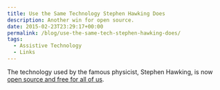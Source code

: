 ```yaml
---
title: Use the Same Technology Stephen Hawking Does
description: Another win for open source.
date: 2015-02-23T23:29:17+00:00
permalink: /blog/use-the-same-tech-stephen-hawking-does/
tags:
  - Assistive Technology
  - Links
---
```


The technology used by the famous physicist, Stephen Hawking, is now [open source and free for all of us](http://www.thedailybeast.com/articles/2015/02/23/how-to-speak-with-facial-expressions.html).